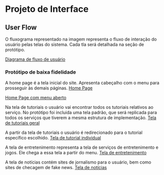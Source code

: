
# Projeto de Interface

## User Flow

O fluxograma representado na imagem representa o fluxo de interação do usuário pelas telas do sistema. Cada tla será detalhada na seção de protótipo.

[Diagrama de fluxo de usuário](/prototype/Inclusão%20Digital.jpg)


### Protótipo de baixa fidelidade

A home page é a tela inicial do site. Apresenta cabeçalho com o menu para prosseguir às demais páginas.
[Home Page](/prototype/Home.jpg)

[Home Page com menu aberto](/prototype/home_com_menu.jpg)

Na tela de tutoriais o usuário vai encontrar todos os tutoriais relativos ao serviço. No protótipo foi incluida uma tela padrão, que será replicada para todos os serviços que tiverem a mesma estrutura de implementação.
[Tela de tutoriais geral](/prototype/tutoriais_geral.jpg)

A partir da tela de tutoriais o usuário é redirecionado para o tutorial específico escolhido.
[Tela de tutorial individual](/prototype/tutorial_individual.jpg)

A tela de entretenimento representa a tela de serviços de entretenimento e jogos. Ele chega a essa tela a partir do menu.
[Tela de entretenimento](/prototype/entretenimento.jpg)

A tela de notícias contém sites de jornalismo para o usuário, bem como sites de checagem de fake news.
[Tela de notícias](/prototype/noticias.jpg)



